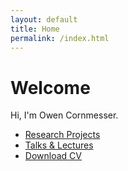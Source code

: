 ```yaml
---
layout: default
title: Home
permalink: /index.html
---
```

<h1>Welcome</h1>
<p>Hi, I'm Owen Cornmesser. 

<ul>
  <li><a href="/research.html">Research Projects</a></li>
  <li><a href="/talks.html">Talks & Lectures</a></li>
  <li><a href="/assets/CV.pdf">Download CV</a></li>
</ul>
